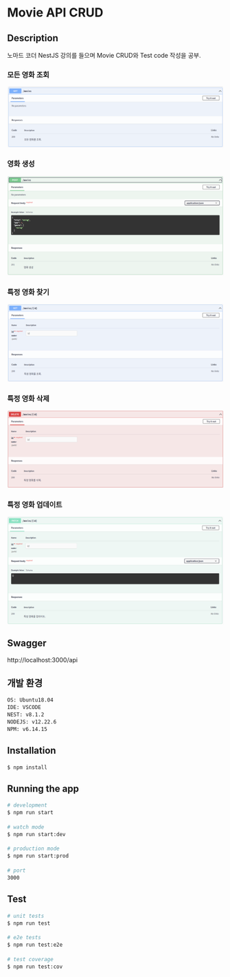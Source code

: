 # Movie API CRUD 


## Description

노마드 코더 NestJS 강의를 들으며 Movie CRUD와 Test code 작성을 공부.

### 모든 영화 조회
![getAll](./readme/getAll.png)
### 영화 생성
![createMovie](./readme/createMovie.png)
### 특정 영화 찾기
![getById](./readme/getById.png)
### 특정 영화 삭제
![deleteMovie](./readme/deleteMovie.png)
### 특정 영화 업데이트
![updateMovie](./readme/updateMovie.png)

## Swagger
http://localhost:3000/api

## 개발 환경
```bash
OS: Ubuntu18.04
IDE: VSCODE
NEST: v8.1.2
NODEJS: v12.22.6
NPM: v6.14.15
```
## Installation

```bash
$ npm install
```

## Running the app

```bash
# development
$ npm run start

# watch mode
$ npm run start:dev

# production mode
$ npm run start:prod

# port
3000
```



## Test

```bash
# unit tests
$ npm run test

# e2e tests
$ npm run test:e2e

# test coverage
$ npm run test:cov
```

